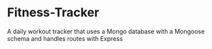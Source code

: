 # Fitness-Tracker
A daily workout tracker that uses a Mongo database with a Mongoose schema and handles routes with Express

